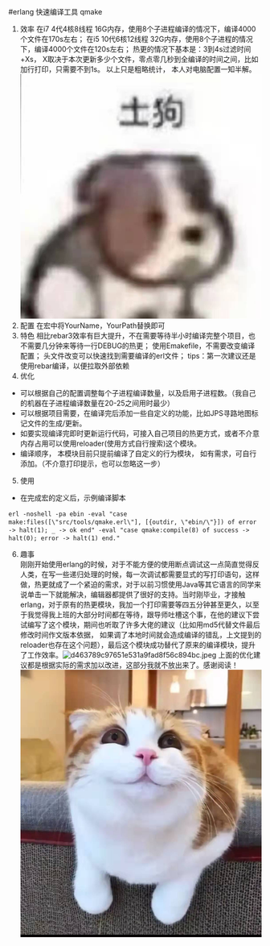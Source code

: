 #erlang 快速编译工具  qmake

1. 效率
    在i7 4代4核8线程 16G内存，使用8个子进程编译的情况下，编译4000个文件在170s左右；
    在i5 10代6核12线程 32G内存，使用8个子进程的情况下，编译4000个文件在120s左右；
    热更的情况下基本是：3到4s过滤时间+Xs， X取决于本次更新多少个文件，零点零几秒到全编译的时间之间，比如加行打印，只需要不到1s。
    以上只是粗略统计， 本人对电脑配置一知半解。![qmake](./image/1.jpg)
2. 配置
    在宏中将YourName，YourPath替换即可
3. 特色
   相比rebar3效率有巨大提升，不在需要等待半小时编译完整个项目，也不需要几分钟来等待一行DEBUG的热更；
   使用Emakefile，不需要改变编译配置；
   头文件改变可以快速找到需要编译的erl文件；
   tips：第一次建议还是使用rebar编译，以便拉取外部依赖
4. 优化
*   可以根据自己的配置调整每个子进程编译数量，以及启用子进程数。（我自己的机器在子进程编译数量在20-25之间用时最少）
*   可以根据项目需要，在编译完后添加一些自定义的功能，比如JPS寻路地图标记文件的生成/更新。
*  如要实现编译完即时更新运行代码，可接入自己项目的热更方式，或者不介意内存占用可以使用reloader(使用方式自行搜索)这个模块。   
*  编译顺序， 本模块目前只提前编译了自定义的行为模块， 如有需求，可自行添加。（不介意打印提示，也可以忽略这一步）
5. 使用
* 在完成宏的定义后，示例编译脚本
```
erl -noshell -pa ebin -eval "case make:files([\"src/tools/qmake.erl\"], [{outdir, \"ebin/\"}]) of error -> halt(1); _ -> ok end" -eval "case qmake:compile(8) of success -> halt(0); error -> halt(1) end."
```
6. 趣事                                               
  刚刚开始使用erlang的时候，对于不能方便的使用断点调试这一点简直觉得反人类，在写一些递归处理的时候，每一次调试都需要显式的写打印语句，这样做，热更就成了一个紧迫的需求，对于以前习惯使用Java等其它语言的同学来说单击一下就能解决，编辑器都提供了很好的支持。当时刚毕业，才接触erlang，对于原有的热更模块，我加一个打印需要等四五分钟甚至更久，以至于我觉得我上班的大部分时间都在等待，跟导师吐槽这个事，在他的建议下尝试编写了这个模块，期间也听取了许多大佬的建议（比如用md5代替文件最后修改时间作文版本依据， 如果调了本地时间就会造成编译的错乱，上文提到的reloader也存在这个问题），最后这个模块成功替代了原来的编译模块，提升了工作效率。![d463789c97651e531a9fad8f56c894bc.jpeg](en-resource://database/509:0)
    上面的优化建议都是根据实际的需求加以改进，这部分我就不放出来了。感谢阅读！
![qmake](./image/2.jpg)
